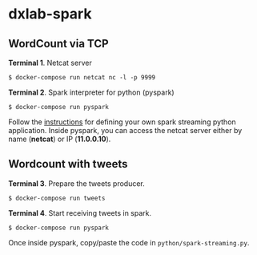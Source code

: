 # dxlab-spark


## WordCount via TCP

**Terminal 1**. Netcat server

```$ docker-compose run netcat nc -l -p 9999```

**Terminal 2**. Spark interpreter for python (pyspark)

```$ docker-compose run pyspark```

Follow the [instructions][1] for defining your own spark streaming python application. Inside pyspark, you can access the netcat server either by name (**netcat**) or IP (**11.0.0.10**).


## Wordcount with tweets

**Terminal 3**. Prepare the tweets producer.

```$ docker-compose run tweets```

**Terminal 4**. Start receiving tweets in spark.

```$ docker-compose run pyspark```

Once inside pyspark, copy/paste the code in ```python/spark-streaming.py```.

[1]: https://spark.apache.org/docs/latest/streaming-programming-guide.html


